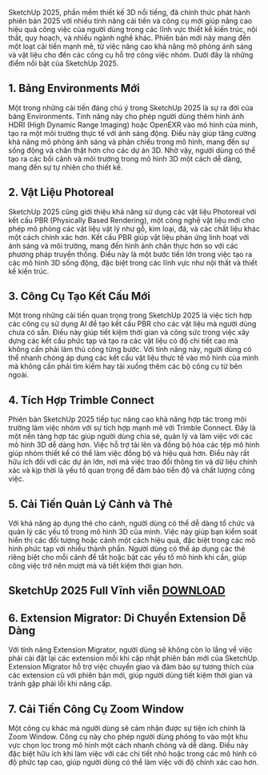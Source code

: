 SketchUp 2025, phần mềm thiết kế 3D nổi tiếng, đã chính thức phát hành phiên bản 2025 với nhiều tính năng cải tiến và công cụ mới giúp nâng cao hiệu quả công việc của người dùng trong các lĩnh vực thiết kế kiến trúc, nội thất, quy hoạch, và nhiều ngành nghề khác. Phiên bản mới này mang đến một loạt cải tiến mạnh mẽ, từ việc nâng cao khả năng mô phỏng ánh sáng và vật liệu cho đến các công cụ hỗ trợ công việc nhóm. Dưới đây là những điểm nổi bật của SketchUp 2025.

## 1. Bảng Environments Mới
Một trong những cải tiến đáng chú ý trong SketchUp 2025 là sự ra đời của bảng Environments. Tính năng này cho phép người dùng thêm hình ảnh HDRI (High Dynamic Range Imaging) hoặc OpenEXR vào mô hình của mình, tạo ra một môi trường thực tế với ánh sáng động. Điều này giúp tăng cường khả năng mô phỏng ánh sáng và phản chiếu trong mô hình, mang đến sự sống động và chân thật hơn cho các dự án 3D. Nhờ vậy, người dùng có thể tạo ra các bối cảnh và môi trường trong mô hình 3D một cách dễ dàng, mang đến sự tự nhiên cho thiết kế.

## 2. Vật Liệu Photoreal
SketchUp 2025 cũng giới thiệu khả năng sử dụng các vật liệu Photoreal với kết cấu PBR (Physically Based Rendering), một công nghệ vật liệu mới cho phép mô phỏng các vật liệu vật lý như gỗ, kim loại, đá, và các chất liệu khác một cách chính xác hơn. Kết cấu PBR giúp vật liệu phản ứng linh hoạt với ánh sáng và môi trường, mang đến hình ảnh chân thực hơn so với các phương pháp truyền thống. Điều này là một bước tiến lớn trong việc tạo ra các mô hình 3D sống động, đặc biệt trong các lĩnh vực như nội thất và thiết kế kiến trúc.

## 3. Công Cụ Tạo Kết Cấu Mới
Một trong những cải tiến quan trọng trong SketchUp 2025 là việc tích hợp các công cụ sử dụng AI để tạo kết cấu PBR cho các vật liệu mà người dùng chưa có sẵn. Điều này giúp tiết kiệm thời gian và công sức trong việc xây dựng các kết cấu phức tạp và tạo ra các vật liệu có độ chi tiết cao mà không cần phải làm thủ công từng bước. Với tính năng này, người dùng có thể nhanh chóng áp dụng các kết cấu vật liệu thực tế vào mô hình của mình mà không cần phải tìm kiếm hay tải xuống thêm các bộ công cụ từ bên ngoài.

## 4. Tích Hợp Trimble Connect
Phiên bản SketchUp 2025 tiếp tục nâng cao khả năng hợp tác trong môi trường làm việc nhóm với sự tích hợp mạnh mẽ với Trimble Connect. Đây là một nền tảng hợp tác giúp người dùng chia sẻ, quản lý và làm việc với các mô hình 3D dễ dàng hơn. Việc hỗ trợ tải lên và đồng bộ hóa các tệp mô hình giúp nhóm thiết kế có thể làm việc đồng bộ và hiệu quả hơn. Điều này rất hữu ích đối với các dự án lớn, nơi mà việc trao đổi thông tin và dữ liệu chính xác và kịp thời là yếu tố quan trọng để đảm bảo tiến độ và chất lượng công việc.

## 5. Cải Tiến Quản Lý Cảnh và Thẻ
Với khả năng áp dụng thẻ cho cảnh, người dùng có thể dễ dàng tổ chức và quản lý các yếu tố trong mô hình 3D của mình. Việc này giúp bạn kiểm soát hiển thị các đối tượng hoặc cảnh một cách hiệu quả, đặc biệt trong các mô hình phức tạp với nhiều thành phần. Người dùng có thể áp dụng các thẻ riêng biệt cho mỗi cảnh để tắt hoặc bật các yếu tố mô hình khi cần, giúp công việc trở nên mượt mà và tiết kiệm thời gian hơn.

## SketchUp 2025 Full Vĩnh viễn [DOWNLOAD](https://isangtao.com/download-sketchup-pro-2025-huong-dan-cai-dat-chi-tiet/)
## 6. Extension Migrator: Di Chuyển Extension Dễ Dàng
Với tính năng Extension Migrator, người dùng sẽ không còn lo lắng về việc phải cài đặt lại các extension mỗi khi cập nhật phiên bản mới của SketchUp. Extension Migrator hỗ trợ việc chuyển giao và đảm bảo sự tương thích của các extension cũ với phiên bản mới, giúp người dùng tiết kiệm thời gian và tránh gặp phải lỗi khi nâng cấp.

## 7. Cải Tiến Công Cụ Zoom Window
Một công cụ khác mà người dùng sẽ cảm nhận được sự tiện ích chính là Zoom Window. Công cụ này cho phép người dùng phóng to vào một khu vực chọn lọc trong mô hình một cách nhanh chóng và dễ dàng. Điều này đặc biệt hữu ích khi làm việc với các chi tiết nhỏ hoặc trong các mô hình có độ phức tạp cao, giúp người dùng có thể làm việc với độ chính xác cao hơn.

